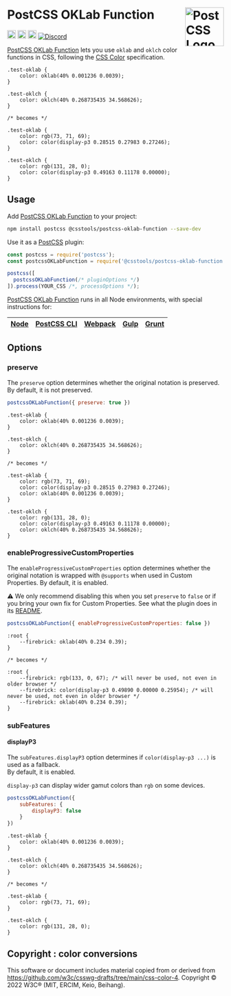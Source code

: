 # PostCSS OKLab Function [<img src="https://postcss.github.io/postcss/logo.svg" alt="PostCSS Logo" width="90" height="90" align="right">][postcss]

[<img alt="npm version" src="https://img.shields.io/npm/v/@csstools/postcss-oklab-function.svg" height="20">][npm-url]
[<img alt="CSS Standard Status" src="https://cssdb.org/images/badges/oklab-function.svg" height="20">][css-url]
[<img alt="Build Status" src="https://github.com/csstools/postcss-plugins/workflows/test/badge.svg" height="20">][cli-url]
[<img alt="Discord" src="https://shields.io/badge/Discord-5865F2?logo=discord&logoColor=white">][discord]

[PostCSS OKLab Function] lets you use `oklab` and `oklch` color functions in
CSS, following the [CSS Color] specification.

```pcss
.test-oklab {
	color: oklab(40% 0.001236 0.0039);
}

.test-oklch {
	color: oklch(40% 0.268735435 34.568626);
}

/* becomes */

.test-oklab {
	color: rgb(73, 71, 69);
	color: color(display-p3 0.28515 0.27983 0.27246);
}

.test-oklch {
	color: rgb(131, 28, 0);
	color: color(display-p3 0.49163 0.11178 0.00000);
}
```

## Usage

Add [PostCSS OKLab Function] to your project:

```bash
npm install postcss @csstools/postcss-oklab-function --save-dev
```

Use it as a [PostCSS] plugin:

```js
const postcss = require('postcss');
const postcssOKLabFunction = require('@csstools/postcss-oklab-function');

postcss([
  postcssOKLabFunction(/* pluginOptions */)
]).process(YOUR_CSS /*, processOptions */);
```

[PostCSS OKLab Function] runs in all Node environments, with special
instructions for:

| [Node](INSTALL.md#node) | [PostCSS CLI](INSTALL.md#postcss-cli) | [Webpack](INSTALL.md#webpack) | [Gulp](INSTALL.md#gulp) | [Grunt](INSTALL.md#grunt) |
| --- | --- | --- | --- | --- |

## Options

### preserve

The `preserve` option determines whether the original notation
is preserved. By default, it is not preserved.

```js
postcssOKLabFunction({ preserve: true })
```

```pcss
.test-oklab {
	color: oklab(40% 0.001236 0.0039);
}

.test-oklch {
	color: oklch(40% 0.268735435 34.568626);
}

/* becomes */

.test-oklab {
	color: rgb(73, 71, 69);
	color: color(display-p3 0.28515 0.27983 0.27246);
	color: oklab(40% 0.001236 0.0039);
}

.test-oklch {
	color: rgb(131, 28, 0);
	color: color(display-p3 0.49163 0.11178 0.00000);
	color: oklch(40% 0.268735435 34.568626);
}
```

### enableProgressiveCustomProperties

The `enableProgressiveCustomProperties` option determines whether the original notation
is wrapped with `@supports` when used in Custom Properties. By default, it is enabled.

⚠️ We only recommend disabling this when you set `preserve` to `false` or if you bring your own fix for Custom Properties. See what the plugin does in its [README](https://github.com/csstools/postcss-plugins/tree/main/plugins/postcss-progressive-custom-properties#readme).

```js
postcssOKLabFunction({ enableProgressiveCustomProperties: false })
```

```pcss
:root {
	--firebrick: oklab(40% 0.234 0.39);
}

/* becomes */

:root {
	--firebrick: rgb(133, 0, 67); /* will never be used, not even in older browser */
	--firebrick: color(display-p3 0.49890 0.00000 0.25954); /* will never be used, not even in older browser */
	--firebrick: oklab(40% 0.234 0.39);
}
```

### subFeatures

#### displayP3

The `subFeatures.displayP3` option determines if `color(display-p3 ...)` is used as a fallback.<br>
By default, it is enabled.

`display-p3` can display wider gamut colors than `rgb` on some devices.

```js
postcssOKLabFunction({
	subFeatures: {
		displayP3: false
	}
})
```

```pcss
.test-oklab {
	color: oklab(40% 0.001236 0.0039);
}

.test-oklch {
	color: oklch(40% 0.268735435 34.568626);
}

/* becomes */

.test-oklab {
	color: rgb(73, 71, 69);
}

.test-oklch {
	color: rgb(131, 28, 0);
}
```

## Copyright : color conversions

This software or document includes material copied from or derived from https://github.com/w3c/csswg-drafts/tree/main/css-color-4. Copyright © 2022 W3C® (MIT, ERCIM, Keio, Beihang).

[cli-url]: https://github.com/csstools/postcss-plugins/actions/workflows/test.yml?query=workflow/test
[css-url]: https://cssdb.org/#oklab-function
[discord]: https://discord.gg/bUadyRwkJS
[npm-url]: https://www.npmjs.com/package/@csstools/postcss-oklab-function

[CSS Color]: https://www.w3.org/TR/css-color-4/#specifying-oklab-oklch
[Gulp PostCSS]: https://github.com/postcss/gulp-postcss
[Grunt PostCSS]: https://github.com/nDmitry/grunt-postcss
[PostCSS]: https://github.com/postcss/postcss
[PostCSS Loader]: https://github.com/postcss/postcss-loader
[PostCSS OKLab Function]: https://github.com/csstools/postcss-plugins/tree/main/plugins/postcss-oklab-function
